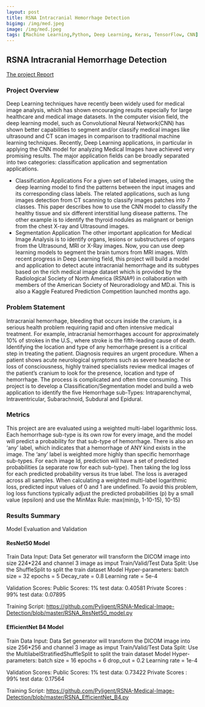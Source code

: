 ```yaml
---
layout: post
title: RSNA Intracranial Hemorrhage Detection
bigimg: /img/med.jpeg
image: /img/med.jpeg
tags: [Machine Learning,Python, Deep Learning, Keras, TensorFlow, CNN]
---
```




## RSNA Intracranial Hemorrhage Detection

[The project Report](https://github.com/Pyligent/RSNA-Medical-Image-Detection/blob/master/Capstone%20Project%20Report_v1.pdf)

### Project Overview

Deep Learning techniques have recently been widely used for medical image analysis, which has shown encouraging results especially for large healthcare and medical image datasets. In the computer vision field, the deep learning model, such as Convolutional Neural Network(CNN) has shown better capabilities to segment and/or classify medical images like ultrasound and CT scan images in comparison to traditional machine learning techniques.
Recently, Deep Learning applications, in particular in applying the CNN model for analyzing Medical Images have achieved very promising results. The major application fields can be broadly separated into two categories: classification application and segmentation applications. 
- Classification Applications 
   For a given set of labeled images, using the deep learning model to find the patterns between the input images and its corresponding class labels. The related applications, such as  lung images detection from CT scanning to classify images patches into 7 classes. This paper describes how to use the CNN model to classify the healthy tissue and six different interstitial lung disease patterns. The other example is to identify the thyroid nodules as malignant or benign from the chest X-ray and Ultrasound images.
- Segmentation Application
  The other important application for Medical Image Analysis is to identify organs, lesions or substructures of organs from the Ultrasound, MRI or X-Ray images. Now, you can use deep learning models to segment the brain tumors from MRI images. 
  With recent progress in Deep Learning field, this project will build a model and application to detect acute intracranial hemorrhage and its subtypes based on the rich medical image dataset which is provided by the Radiological Society of North America (RSNA®) in collaboration with members of the American Society of Neuroradiology and MD.ai. This is also a Kaggle Featured Prediction Competition launched months ago.

### Problem Statement

Intracranial hemorrhage, bleeding that occurs inside the cranium, is a serious health problem requiring rapid and often intensive medical treatment. For example, intracranial hemorrhages account for approximately 10% of strokes in the U.S., where stroke is the fifth-leading cause of death. Identifying the location and type of any hemorrhage present is a critical step in treating the patient. 
Diagnosis requires an urgent procedure. When a patient shows acute neurological symptoms such as severe headache or loss of consciousness, highly trained specialists review medical images of the patient’s cranium to look for the presence, location and type of hemorrhage. The process is complicated and often time consuming.
This project is to develop a Classification/Segmentation model and build a web application to identify the five Hemorrhage sub-Types: Intraparenchymal, Intraventricular, Subarachnoid, Subdural and Epidural.



### Metrics

This project are are evaluated using a weighted multi-label logarithmic loss. Each hemorrhage sub-type is its own row for every image, and the model will predict a probability for that sub-type of hemorrhage. There is also an ‘any’ label, which indicates that a hemorrhage of ANY kind exists in the image. The ‘any’ label is weighted more highly than specific hemorrhage sub-types.
For each image Id, prediction will have a set of predicted probabilities (a separate row for each sub-type). Then taking the log loss for each predicted probability versus its true label. The loss is averaged across all samples.
When calculating a weighted multi-label logarithmic loss, predicted input values of 0 and 1 are undefined. To avoid this problem, log loss functions typically adjust the predicted probabilities (p) by a small value (epsilon) and use the MinMax Rule: max(min(p, 1-10-15), 10-15)


### Results Summary

Model Evaluation and Validation

#### ResNet50 Model

Train Data Input: Data Set generator will transform the DICOM image into size 224*224 and channel 3 image as imput
Train/Valid/Test Data Split: Use the ShuffleSplit to split the train dataset
Model Hyper-parameters: 
batch size = 32
epochs = 5
Decay_rate = 0.8
Learning rate = 5e-4


Validation Scores:
Public Scores: 1% test data: 0.40581
Private Scores : 99% test data: 0.07895

Training Script: https://github.com/Pyligent/RSNA-Medical-Image-Detection/blob/master/RSNA_ResNet50_model.py


#### EfficientNet B4 Model

Train Data Input: Data Set generator will transform the DICOM image into size 256*256 and channel 3 image as imput
Train/Valid/Test Data Split: Use the MultilabelStratifiedShuffleSplit to split the train dataset
Model Hyper-parameters: 
batch size = 16
epochs = 6
drop_out = 0.2
Learning rate = 1e-4

Validation Scores:
Public Scores: 1% test data: 0.73422
Private Scores : 99% test data: 0.17564

Training Script: https://github.com/Pyligent/RSNA-Medical-Image-Detection/blob/master/RSNA_EfficientNet_B4.py


